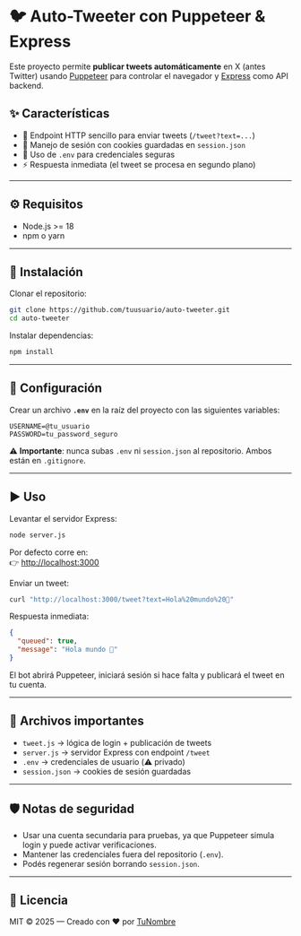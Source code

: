 # 🐦 Auto-Tweeter con Puppeteer & Express

Este proyecto permite **publicar tweets automáticamente** en X (antes Twitter) usando [Puppeteer](https://pptr.dev/) para controlar el navegador y [Express](https://expressjs.com/) como API backend.  

## ✨ Características
- 📌 Endpoint HTTP sencillo para enviar tweets (`/tweet?text=...`)
- 💾 Manejo de sesión con cookies guardadas en `session.json`
- 🔐 Uso de `.env` para credenciales seguras
- ⚡ Respuesta inmediata (el tweet se procesa en segundo plano)

---

## ⚙️ Requisitos
- Node.js >= 18
- npm o yarn

---

## 🚀 Instalación

Clonar el repositorio:

```bash
git clone https://github.com/tuusuario/auto-tweeter.git
cd auto-tweeter
```

Instalar dependencias:

```bash
npm install
```

---

## 🔑 Configuración

Crear un archivo **`.env`** en la raíz del proyecto con las siguientes variables:

```env
USERNAME=@tu_usuario
PASSWORD=tu_password_seguro
```

⚠️ **Importante**: nunca subas `.env` ni `session.json` al repositorio. Ambos están en `.gitignore`.

---

## ▶️ Uso

Levantar el servidor Express:

```bash
node server.js
```

Por defecto corre en:  
👉 [http://localhost:3000](http://localhost:3000)

Enviar un tweet:

```bash
curl "http://localhost:3000/tweet?text=Hola%20mundo%20🚀"
```

Respuesta inmediata:

```json
{
  "queued": true,
  "message": "Hola mundo 🚀"
}
```

El bot abrirá Puppeteer, iniciará sesión si hace falta y publicará el tweet en tu cuenta.

---

## 📂 Archivos importantes
- `tweet.js` → lógica de login + publicación de tweets
- `server.js` → servidor Express con endpoint `/tweet`
- `.env` → credenciales de usuario (⚠️ privado)
- `session.json` → cookies de sesión guardadas

---

## 🛡️ Notas de seguridad
- Usar una cuenta secundaria para pruebas, ya que Puppeteer simula login y puede activar verificaciones.
- Mantener las credenciales fuera del repositorio (`.env`).
- Podés regenerar sesión borrando `session.json`.

---

## 📜 Licencia
MIT © 2025 — Creado con ❤️ por [TuNombre](https://github.com/tuusuario)
